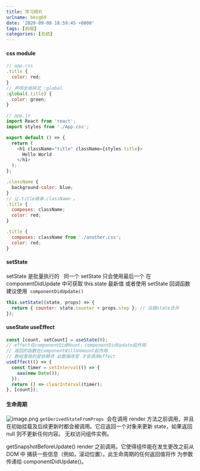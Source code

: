 ```yaml
---
title: 学习碎片
urlname: besg69
date: '2020-09-08 18:59:45 +0800'
tags: [前端]
categories: [总结]
---
```


#### css module

```javascript
// app.css
.title {
  color: red;
}
// 声明全局样式 :global
:global(.title) {
  color: green;
}

// app.js
import React from 'react';
import styles from './App.css';

export default () => {
  return (
    <h1 className="title" className={styles.title}>
      Hello World
    </h1>
  );
};
```

```javascript
.className {
  background-color: blue;
}
// 让.title继承.className 。
.title {
  composes: className;
  color: red;
}

.title {
  composes: className from './another.css';
  color: red;
}
```

#### setState

setState 是批量执行的   同一个 setState 只会使用最后一个
在 componentDidUpdate 中可获取 this.state 最新值
或者使用 setState 回调函数
建议使用  `componentDidUpdate()`

```javascript
this.setState((state, props) => {
  return { counter: state.counter + props.step }; // 会跟state合并
});
```

#### useState useEffect

```javascript
const [count, setCount] = useState(0);
// effect在componentDidMount，componentDidUpdate起作用
// 返回的函数在componentWillUnmount起作用
// 数组里放的是依赖项 此数据改变 才会调用effect
useEffect(() => {
  const timer = setInterval(() => {
    aaa(new Date());
  });
  return () => clearInterval(timer);
}, [count]);
```

#### 生命周期

![image.png](https://cdn.nlark.com/yuque/0/2019/png/462392/1574763997084-4f4dc6d2-903c-4b6e-8e3b-0a1619ad52ad.png#align=left&display=inline&height=490&margin=%5Bobject%20Object%5D&name=image.png&originHeight=795&originWidth=469&size=158773&status=done&style=none&width=289)
`getDerivedStateFromProps`  会在调用 render 方法之前调用，并且在初始挂载及后续更新时都会被调用。它应返回一个对象来更新 state，如果返回 null 则不更新任何内容。
无权访问组件实例。

getSnapshotBeforeUpdate() render 之前调⽤。它使得组件能在发⽣更改之前从 DOM 中
捕获⼀些信息（例如，滚动位置）。此⽣命周期的任何返回值将作
为参数传递给 componentDidUpdate()。
